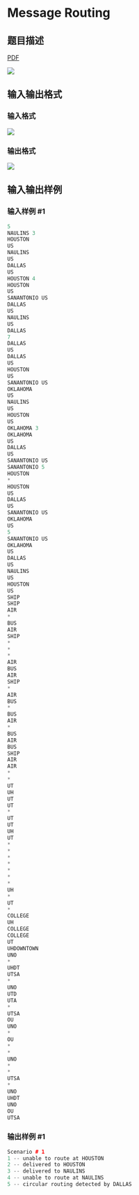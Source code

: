 # Message Routing

## 题目描述

[problemUrl]: https://uva.onlinejudge.org/index.php?option=com_onlinejudge&Itemid=8&category=6&page=show_problem&problem=346

[PDF](https://uva.onlinejudge.org/external/4/p405.pdf)

![](https://cdn.luogu.com.cn/upload/vjudge_pic/UVA405/422ebbebf25a1a1a39184b0738581f193b59705f.png)

## 输入输出格式

### 输入格式

![](https://cdn.luogu.com.cn/upload/vjudge_pic/UVA405/a0ca8d44463445f08733ad451f82355f8480c651.png)

### 输出格式

![](https://cdn.luogu.com.cn/upload/vjudge_pic/UVA405/024ae38d1d8310717aeeb29aa70a30a57eb610ee.png)

## 输入输出样例

### 输入样例 #1

```cpp
5
NAULINS 3
HOUSTON
US
NAULINS
US
DALLAS
US
HOUSTON 4
HOUSTON
US
SANANTONIO US
DALLAS
US
NAULINS
US
DALLAS
7
DALLAS
US
DALLAS
US
HOUSTON
US
SANANTONIO US
OKLAHOMA
US
NAULINS
US
HOUSTON
US
OKLAHOMA 3
OKLAHOMA
US
DALLAS
US
SANANTONIO US
SANANTONIO 5
HOUSTON
*
HOUSTON
US
DALLAS
US
SANANTONIO US
OKLAHOMA
US
5
SANANTONIO US
OKLAHOMA
US
DALLAS
US
NAULINS
US
HOUSTON
US
SHIP
SHIP
AIR
*
BUS
AIR
SHIP
*
*
*
AIR
BUS
AIR
SHIP
*
AIR
BUS
*
BUS
AIR
*
BUS
AIR
BUS
SHIP
AIR
AIR
*
*
UT
UH
UT
UT
*
UT
UT
UH
UT
*
*
*
*
*
*
*
UH
*
UT
*
COLLEGE
UH
COLLEGE
COLLEGE
UT
UHDOWNTOWN
UNO
*
UHDT
UTSA
*
UNO
UTD
UTA
*
UTSA
OU
UNO
*
OU
*
*
UNO
*
*
UTSA
*
UNO
UHDT
UNO
OU
UTSA
```


### 输出样例 #1

```cpp
Scenario # 1
1 -- unable to route at HOUSTON
2 -- delivered to HOUSTON
3 -- delivered to NAULINS
4 -- unable to route at NAULINS
5 -- circular routing detected by DALLAS
```


